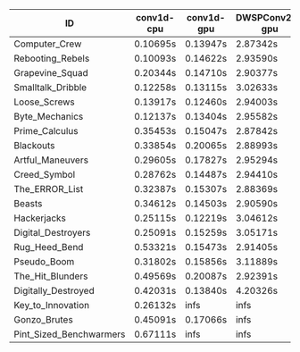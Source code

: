 |ID|conv1d-cpu|conv1d-gpu|DWSPConv2D-gpu|gemm-gpu|avg|
|-|-|-|-|-|-|
|Computer_Crew|0.10695s|0.13947s|2.87342s|1.72244s|1.21057s|
|Rebooting_Rebels|0.10093s|0.14622s|2.93590s|1.71157s|1.22365s|
|Grapevine_Squad|0.20344s|0.14710s|2.90377s|1.74858s|1.25073s|
|Smalltalk_Dribble|0.12258s|0.13115s|3.02633s|1.75836s|1.25960s|
|Loose_Screws|0.13917s|0.12460s|2.94003s|1.86381s|1.26690s|
|Byte_Mechanics|0.12137s|0.13404s|2.95582s|1.85897s|1.26755s|
|Prime_Calculus|0.35453s|0.15047s|2.87842s|1.71236s|1.27395s|
|Blackouts|0.33854s|0.20065s|2.88993s|1.71594s|1.28627s|
|Artful_Maneuvers|0.29605s|0.17827s|2.95294s|1.73266s|1.28998s|
|Creed_Symbol|0.28762s|0.14487s|2.94410s|1.80181s|1.29460s|
|The_ERROR_List|0.32387s|0.15307s|2.88369s|1.93338s|1.32350s|
|Beasts|0.34612s|0.14503s|2.90590s|1.90865s|1.32643s|
|Hackerjacks|0.25115s|0.12219s|3.04612s|1.91978s|1.33481s|
|Digital_Destroyers|0.25091s|0.15259s|3.05171s|1.92179s|1.34425s|
|Rug_Heed_Bend|0.53321s|0.15473s|2.91405s|1.87784s|1.36996s|
|Pseudo_Boom|0.31802s|0.15856s|3.11889s|1.94160s|1.38427s|
|The_Hit_Blunders|0.49569s|0.20087s|2.92391s|1.92985s|1.38758s|
|Digitally_Destroyed|0.42031s|0.13840s|4.20326s|2.50411s|1.81652s|
|Key_to_Innovation|0.26132s|infs|infs|2.61098s|infs|
|Gonzo_Brutes|0.45091s|0.17066s|infs|1.94341s|infs|
|Pint_Sized_Benchwarmers|0.67111s|infs|infs|4.44011s|infs|
